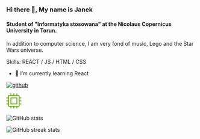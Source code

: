 ### Hi there 👋, My name is Janek
#### Student of "Informatyka stosowana" at the Nicolaus Copernicus University in Torun.
In addition to computer science, I am very fond of music, Lego and the Star Wars universe.

Skills: REACT / JS / HTML / CSS

- 🌱 I’m currently learning React 


[<img src='https://cdn.jsdelivr.net/npm/simple-icons@3.0.1/icons/github.svg' alt='github' height='40'>](https://github.com/Azurinn)  

<a href='https://docs.github.com/en/developers'><img src='https://raw.githubusercontent.com/acervenky/animated-github-badges/master/assets/devbadge.gif' width='40' height='40'></a> 

![GitHub stats](https://github-readme-stats.vercel.app/api?username=Azurinn&show_icons=true)  

![GitHub streak stats](https://streak-stats.demolab.com/?user=Azurinn)  

